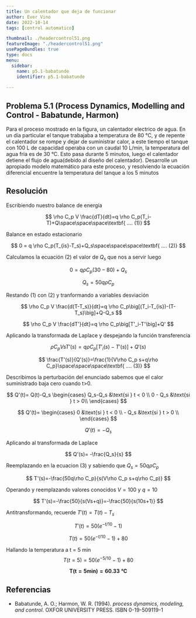 ```yaml
---
title: Un calentador que deja de funcionar
author: Ever Vino
date: 2022-10-14
tags: [control automatico]

thumbnail: ./headercontrol51.png
featureImage: "./headercontrol51.png"
usePageBundles: true
type: docs
menu:
  sidebar:
    name: p5.1-babatunde
    identifier: p5.1-babatunde
 
---
```


## Problema 5.1 (Process Dynamics, Modelling and Control - Babatunde, Harmon)

Para el proceso mostrado en la figura, un calentador electrico de agua. En un día particular el tanque trabajaba a temperatura de 80 °C, y de repente el calentador se rompe y dejar de suministrar calor, a este tiempo el tanque con 100 L de capacidad operaba con un caudal 10 L/min, la temperatura del agua fria es de 30 °C. Esto pasa durante 5 minutos, luego el calentador detiene el flujo de agua(debido al diseño del calentador).
Desarrolle un apropiado modelo matemático para este proceso, y resolviendo la ecuación diferencial encuentre la temperatura del tanque a los 5 minutos

## Resolución

Escribiendo nuestro balance de energía

$$
\rho C_p V \frac{dT}{dt}=q \rho C_p(T_i-T)+Q\space\space\space\textbf{ .... (1)}
$$

Balance en estado estacionario

$$
0 = q \rho C_p(T_{is}-T_s)+Q_s\space\space\space\textbf{ .... (2)}
$$

Calculamos la ecuación (2) el valor de $Q_s$ que nos a servir luego

$$
0 = q \rho C_p(30-80)+Q_s
$$

$$
Q_s=50q\rho C_p
$$

Restando (1) con (2) y tranformando a variables desviación

$$
\rho C_p V \frac{d(T-T_s)}{dt}=q \rho C_p\big[(T_i-T_{is})-(T-T_s)\big]+Q-Q_s
$$

$$
\rho C_p V \frac{dT'}{dt}=q \rho C_p\big[T'_i-T'\big]+Q'
$$

Aplicando la transformada de Laplace y despejando la función transferencia

$$
\rho C_p V sT'(s)=q \rho C_p\big[T'_i(s)-T'(s)\big]+Q'(s)
$$

$$
\frac{T'(s)}{Q'(s)}=\frac{1}{V\rho C_p s+q\rho C_p}\space\space\space\textbf{ .... (3)}
$$

Describimos la perturbación del enunciado sabemos que el calor suministrado baja cero cuando t>0.

$$
Q'(t)= Q(t)-Q_s
\begin{cases}
   Q_s-Q_s &\text{si } t < 0 \\
   0 - Q_s &\text{si } t > 0\\
\end{cases}
$$

$$
Q'(t)=
\begin{cases}
   0 &\text{si } t < 0 \\
      - Q_s &\text{si } t > 0 \\
\end{cases}
$$

$$
Q'(t) = -Q_s
$$

Aplicando al transformada de Laplace

$$
Q'(s)= -\frac{Q_s}{s}
$$

Reemplazando en la ecuacion (3) y sabiendo que $Q_s=50q\rho C_p$

$$
T'(s)=-\frac{50q\rho C_p}{s(V\rho C_p s+q\rho C_p)}
$$

Operando y reemplazando valores conocidos $V=100$ y $q=10$

$$
T'(s)=-\frac{50}{s(Vs+q)}=-\frac{50}{s(10s+1)}
$$

Antitransformando, recuerde $T'(t) = T(t)-T_s$

$$
T'(t)=50(e^{-t/10}-1)
$$

$$
T(t)=50(e^{-t/10}-1)+80
$$

Hallando la temperatura a t = 5 min
$$
T(t=5)=50(e^{-5/10}-1)+80
$$

$$
\mathbf{T(t=5min)=60.33\ °C}
$$

## Referencias

* Babatunde, A. O.; Harmon, W. R. (1994). _process dynamics, modeling, and control_. OXFOR UNIVERSITY PRESS. ISBN 0-19-509119-1

